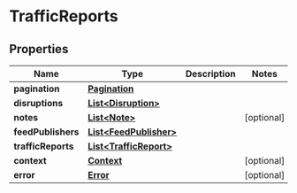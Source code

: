 
# TrafficReports

## Properties
Name | Type | Description | Notes
------------ | ------------- | ------------- | -------------
**pagination** | [**Pagination**](Pagination.md) |  | 
**disruptions** | [**List&lt;Disruption&gt;**](Disruption.md) |  | 
**notes** | [**List&lt;Note&gt;**](Note.md) |  |  [optional]
**feedPublishers** | [**List&lt;FeedPublisher&gt;**](FeedPublisher.md) |  | 
**trafficReports** | [**List&lt;TrafficReport&gt;**](TrafficReport.md) |  | 
**context** | [**Context**](Context.md) |  |  [optional]
**error** | [**Error**](Error.md) |  |  [optional]



